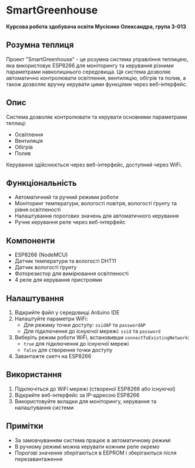 # SmartGreenhouse

**Курсова робота здобувача освіти Мусієнко Олександра, група 3-013**

## Розумна теплиця

Проект "SmartGreenhouse" - це розумна система управління теплицею, яка використовує ESP8266 для моніторингу та керування різними параметрами навколишнього середовища. Ця система дозволяє автоматично контролювати освітлення, вентиляцію, обігрів та полив, а також дозволяє вручну керувати цими функціями через веб-інтерфейс.

## Опис

Система дозволяє контролювати та керувати основними параметрами теплиці:
- Освітлення
- Вентиляція
- Обігрів
- Полив

Керування здійснюється через веб-інтерфейс, доступний через WiFi.

## Функціональність

- Автоматичний та ручний режими роботи
- Моніторинг температури, вологості повітря, вологості ґрунту та рівня освітленості
- Налаштування порогових значень для автоматичного керування
- Ручне керування реле через веб-інтерфейс

## Компоненти

- ESP8266 (NodeMCU)
- Датчик температури та вологості DHT11
- Датчик вологості ґрунту
- Фоторезистор для вимірювання освітленості
- 4 реле для керування пристроями

## Налаштування

1. Відкрийте файл у середовищі Arduino IDE
2. Налаштуйте параметри WiFi:
   - Для режиму точки доступу: `ssidAP` та `passwordAP`
   - Для підключення до існуючої мережі: `ssid` та `password`
3. Виберіть режим роботи WiFi, встановивши `connectToExistingNetwork`:
   - `true` для підключення до існуючої мережі
   - `false` для створення точки доступу
4. Завантажте скетч на ESP8266

## Використання

1. Підключіться до WiFi мережі (створеної ESP8266 або існуючої)
2. Відкрийте веб-інтерфейс за IP-адресою ESP8266
3. Використовуйте вкладки для моніторингу, керування та налаштування системи

## Примітки

- За замовчуванням система працює в автоматичному режимі
- В ручному режимі можна керувати кожним реле окремо
- Порогові значення зберігаються в EEPROM і зберігаються після перезавантаження
